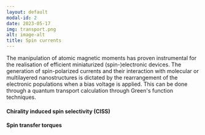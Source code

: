 ```yaml
---
layout: default
modal-id: 2
date: 2023-05-17
img: transport.png
alt: image-alt
title: Spin currents
---
```

The manipulation of atomic magnetic moments has proven instrumental for the realisation of efficient miniaturized (spin-)electronic devices. The generation of spin-polarized currents and their interaction with molecular or multilayered nanostructures is dictated by the rearrangement of the electronic populations when a bias voltage is applied. This can be done through a quantum transport calculation through Green's function techniques.
<h4 style='text-transform: none;'>Chirality induced spin selectivity (CISS)</h4>
<h4 style='text-transform: none;'>Spin transfer torques</h4>
